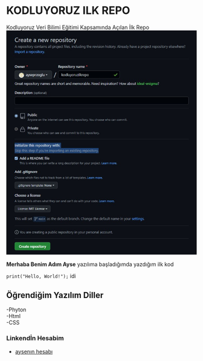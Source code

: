 # KODLUYORUZ  ILK REPO
Kodluyoruz Veri Bilimi Eğitimi Kapsamında Açılan İlk Repo
![github](gitfoto/ekrangorseli.jpg)

**Merhaba Benim Adım Ayse**
yazılıma başladığımda yazdığım ilk kod

`print("Hello, World!");`  idi

## Öğrendiğim Yazılım  Diller
-Phyton   
-Html   
-CSS  


### Linkendİn Hesabim
* [aysenın hesabı](https://www.linkedin.com/in/ay%C5%9Fe-peruzo%C4%9Flu-16625b136/)
